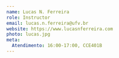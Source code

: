 ```yaml
---
name: Lucas N. Ferreira
role: Instructor
email: lucas.n.ferreira@ufv.br
website: https://www.lucasnferreira.com
photo: lucas.jpg
meta:
  Atendimento: 16:00-17:00, CCE401B
---
```


<!-- [Schedule an appointment](#){: .btn .btn-outline } -->
